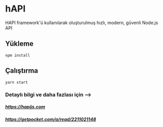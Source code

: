 # hAPI
HAPI framework'ü kullanılarak oluşturulmuş hızlı, modern, güvenli Node.js API

## Yükleme
<code>npm install</code>

## Çalıştırma
<code>yarn start</code>

### Detaylı bilgi ve daha fazlası için --> 
##### https://hapijs.com
##### https://getpocket.com/a/read/2211021148


